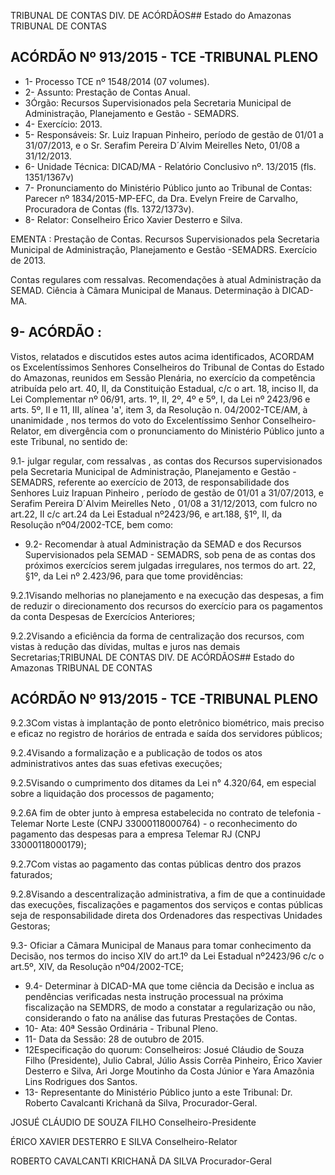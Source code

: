 TRIBUNAL DE CONTAS DIV. DE ACÓRDÃOS## Estado do Amazonas TRIBUNAL DE CONTAS

## ACÓRDÃO Nº 913/2015 - TCE -TRIBUNAL PLENO

- 1- Processo TCE nº 1548/2014 (07 volumes).
- 2- Assunto: Prestação de Contas Anual.
- 3Órgão: Recursos  Supervisionados  pela  Secretaria  Municipal de Administração, Planejamento e Gestão - SEMADRS.
- 4- Exercício: 2013.
- 5- Responsáveis: Sr. Luiz Irapuan Pinheiro, período de gestão de 01/01 a 31/07/2013, e o Sr. Serafim Pereira D´Alvim Meirelles Neto, 01/08 a 31/12/2013.
- 6- Unidade Técnica: DICAD/MA - Relatório Conclusivo nº. 13/2015 (fls. 1351/1367v)
- 7-  Pronunciamento  do Ministério Público  junto  ao Tribunal  de Contas: Parecer  nº 1834/2015-MP-EFC,  da  Dra.  Evelyn  Freire  de  Carvalho,  Procuradora  de  Contas  (fls. 1372/1373v).
- 8- Relator: Conselheiro Érico Xavier Desterro e Silva.

EMENTA : Prestação de Contas. Recursos Supervisionados pela Secretaria Municipal de Administração, Planejamento e Gestão -SEMADRS. Exercício de 2013.

Contas regulares com ressalvas. Recomendações à atual Administração da SEMAD.  Ciência à Câmara  Municipal  de  Manaus.  Determinação  à DICAD-MA.

## 9- ACÓRDÃO :

Vistos, relatados e discutidos estes autos acima identificados, ACORDAM os Excelentíssimos Senhores Conselheiros do Tribunal de Contas do Estado do Amazonas, reunidos em Sessão Plenária, no exercício da competência atribuída pelo art. 40,  II, da Constituição Estadual, c/c o art. 18, inciso II, da Lei Complementar nº 06/91, arts. 1º, II, 2º, 4º e 5º,  I,  da  Lei  nº  2423/96 e arts. 5º,  II e  11,  III,  alínea  'a',  item  3,  da  Resolução n. 04/2002-TCE/AM, à  unanimidade , nos  termos  do  voto  do  Excelentíssimo  Senhor Conselheiro-Relator, em divergência com o pronunciamento do Ministério Público junto a este Tribunal, no sentido de:

9.1- julgar regular, com ressalvas , as contas dos Recursos supervisionados pela  Secretaria Municipal  de Administração,  Planejamento  e  Gestão  -  SEMADRS, referente ao exercício de 2013, de responsabilidade dos  Senhores Luiz Irapuan Pinheiro , período  de  gestão  de  01/01  a 31/07/2013,  e Serafim  Pereira  D´Alvim Meirelles Neto ,  01/08 a 31/12/2013, com fulcro no art.22,  II c/c art.24 da  Lei Estadual nº2423/96, e art.188, §1º, II, da Resolução nº04/2002-TCE, bem como:

- 9.2-  Recomendar  à  atual  Administração  da  SEMAD e  dos  Recursos Supervisionados  pela  SEMAD  -  SEMADRS,  sob  pena  de  as  contas  dos  próximos exercícios serem julgadas irregulares, nos termos do art. 22, §1º, da Lei nº 2.423/96, para que tome providências:

9.2.1Visando melhorias no planejamento e na execução das despesas, a fim de reduzir o direcionamento dos recursos do exercício para os pagamentos da conta Despesas de Exercícios Anteriores;

9.2.2Visando a eficiência da forma de centralização dos recursos, com vistas à redução das dívidas, multas e juros nas demais Secretarias;TRIBUNAL DE CONTAS DIV. DE ACÓRDÃOS## Estado do Amazonas TRIBUNAL DE CONTAS

## ACÓRDÃO Nº 913/2015 - TCE -TRIBUNAL PLENO

9.2.3Com  vistas  à  implantação  de  ponto  eletrônico  biométrico,  mais preciso e eficaz no registro de horários de entrada e saída dos servidores públicos;

9.2.4Visando  a  formalização  e a publicação  de todos os atos administrativos antes das suas efetivas execuções;

9.2.5Visando  o  cumprimento  dos  ditames  da  Lei  n°  4.320/64,  em especial sobre a liquidação dos processos de pagamento;

9.2.6A  fim  de  obter  junto  à  empresa  estabelecida  no  contrato  de telefonia -  Telemar  Norte  Leste  (CNPJ  33000118000764)  -  o  reconhecimento  do pagamento das despesas para a empresa Telemar RJ (CNPJ 33000118000179);

9.2.7Com vistas ao pagamento das contas públicas dentro dos prazos faturados;

9.2.8Visando  a  descentralização administrativa, a fim de que  a continuidade das execuções, fiscalizações e pagamentos dos serviços e contas públicas seja de responsabilidade direta dos Ordenadores das respectivas Unidades Gestoras;

9.3-  Oficiar  a Câmara  Municipal  de Manaus para  tomar  conhecimento  da Decisão, nos termos do inciso XIV do art.1º da Lei Estadual nº2423/96 c/c o art.5º, XIV, da Resolução nº04/2002-TCE;

- 9.4-  Determinar  à  DICAD-MA que  tome  ciência  da  Decisão  e  inclua  as pendências verificadas nesta instrução processual na próxima fiscalização na SEMDRS, de modo a constatar a regularização ou não, considerando o fato na análise das futuras Prestações de Contas.
- 10- Ata: 40ª Sessão Ordinária - Tribunal Pleno.
- 11- Data da Sessão: 28 de outubro de 2015.
- 12Especificação do quorum: Conselheiros: Josué Cláudio de Souza Filho (Presidente), Julio Cabral, Júlio  Assis Corrêa Pinheiro, Érico Xavier Desterro e Silva, Ari Jorge Moutinho da Costa Júnior e Yara Amazônia Lins Rodrigues dos Santos.
- 13- Representante do Ministério Público junto a este Tribunal: Dr. Roberto Cavalcanti Krichanã da Silva, Procurador-Geral.

JOSUÉ CLÁUDIO DE SOUZA FILHO Conselheiro-Presidente

ÉRICO XAVIER DESTERRO E SILVA Conselheiro-Relator

ROBERTO CAVALCANTI KRICHANÃ DA SILVA Procurador-Geral